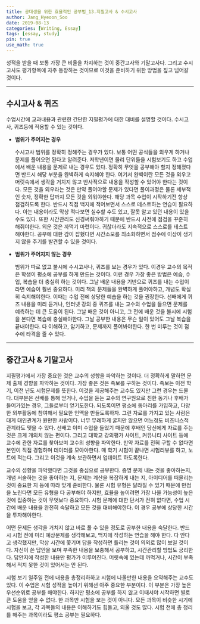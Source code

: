 ```yaml
---
title: 공대생을 위한 효율적인 공부법_13.지필고사 & 수시고사
author: Jang_Hyeoon_Soo
date: 2019-08-13
categories: [Writing, Essay]
tags: [essay, study]
pin: true
use_math: true
---
```


 성적을 받을 때 보통 가장 큰 비율을 차지하는 것이 중간고사와 기말고사다. 그리고 수시고사도 평가항목에 자주 등장하는 것이므로 이것을 준비하기 위한 방법을 짚고 넘어갈 것이다.

*****

## __수시고사 & 퀴즈__

수업시간에 교과내용과 관련한 간단한 지필평가에 대한 대비를 설명할 것이다. 수시고사, 퀴즈등에 적용할 수 있는 것이다.

* __범위가 주어지는 경우__

    수시고사 범위를 정확히 정해주는 경우가 있다. 보통 어떤 공식들을 외우게 하거나 문제를 풀어오면 된다고 알려준다. 저학년이면 물리 단위들을 시험보기도 하고 수업에서 배운 내용을 문제로 내는 경우도 있다. 정확히 무엇을 공부해야 할지 정해졌다면 반드시 해당 부분을 완벽하게 숙지해야 한다. 여기서 완벽이란 모든 것을 외우고 머릿속에서 생각을 거치지 않고 반사적으로 내용을 작성할 수 있어야 한다는 것이다. 모든 것을 외우라는 것은 만약 풀어야할 문제가 있다면 풀이과정은 물론 세부적인 숫자, 정확한 답까지 모든 것을 외워야한다. 해당 과목 수업이 시작하기전 항상 점검하도록 한다. 반드시 직접 백지에 적어보면서 스스로 테스트하는 연습이 필요하다. 아는 내용이라도 막상 적다보면 실수할 수도 있고, 잘못 알고 있던 내용이 있을수도 있다. 또한 시간관리도 신경써줘야하기 때문에 반드시 사전에 점검을 꾸준히 해줘야한다. 외운 것은 까먹기 마련이다. 귀찮더라도 지속적으로 스스로를 테스트 해야한다. 공부에 대한 감이 잡혔다면 시간소모를 최소화하면서 점수에 이상이 생기지 않을 주기를 발견할 수 있을 것이다.

* __범위가 주어지지 않는 경우__

    범위가 따로 없고 불시에 수시고사나, 퀴즈를 보는 경우가 있다. 이경우 교수의 목적은 학생이 평소에 공부를 하게 만드는 것이다. 이런 경우 가장 좋은 방법은 예습, 수업, 복습을 더 충실히 하는 것이다. 그날 배운 내용을 기반으로 퀴즈를 내는 수업이라면 예습이 훨씬 중요하다. 미리 책의 문제들을 완벽하게 풀어야하고, 개념도 확실히 숙지해야한다. 이때는 수업 전에 상당한 예습을 하는 것을 권장한다. 선배에게 퀴즈 내용을 미리 듣거나, 인터넷 강의 중 퀴즈를 내는 교수의 수업을 들으면 문제를 예측하는 데 큰 도움이 된다. 그날 배운 것이 아니고, 그 전에 배운 것을 불시에 시험을 본다면 복습에 충실해야한다. 그날 공부한 내용은 무슨 일이 있어도 그날 복습을 끝내야한다. 다 이해하고, 암기하고, 문제까지 풀어봐야한다. 한 번 미루는 것이 점수에 타격을 줄 수 있다.

*****

## __중간고사 & 기말고사__

지필평가에서 가장 중요한 것은 교수의 성향을 파악하는 것이다. 더 정확하게 말하면 문제 출제 경향을 파악하는 것이다. 가장 좋은 것은 족보를 구하는 것이다. 족보는 이전 학기, 이전 년도 시험문제를 뜻한다. 이것을 제공해주는 교수도 있지만 그런 경우는 드물다. 대부분은 선배를 통해 얻거나, 수업을 듣는 교수의 연구원으로 친한 동기나 후배가 들어가있는 경우, 그들로부터 얻기도한다. 되도록이면 평소에 동아리를 가입하고, 다양한 외부활동에 참여해서 필요한 인맥을 만들도록하자. 그런 자료를 가지고 있는 사람은 대게 대인관계가 원만한 사람이다. 너무 무례하게 굴지만 않으면 어느정도 비즈니스적 관계라도 맺을 수 있다. 선배고 이미 수업을 들었기 때문에 후배인 당신에게 자료를 주는 것은 크게 개의치 않는 편이다. 그리고 대학교 강의평가 사이트, 커뮤니티 사이트 등에 교수에 관한 자료를 찾아보며 교수의 성향을 파악한다. 만약 자료를 전혀 구할 수 없다면 본인이 직접 경험하며 데이터를 모아야한다. 매 학기 시험이 끝나면 시험리뷰를 하고, 노트에 적는다. 그리고 이것을 계속 보관하면서 업데이트 하도록한다.

교수의 성향을 파악했다면 그것을 중심으로 공부한다. 증명 문제 내는 것을 좋아하는지, 개념 서술하는 것을 좋아하는 지, 문제는 계산을 복잡하게 내는 지, 아이디어를 떠올리는 것이 중요한 지 등에 따라 맞게 준비한다. 물론 시험 유형은 달라질 수 있기 때문에 만점을 노린다면 모든 유형을 다 공부해야 하지만, 효율을 높이려면 가장 나올 가능성이 높은 것에 집중하는 것이 무엇보다 중요하다. 시험 문제에 대한 단서가 전혀 없다면, 수업 시간에 배운 내용을 완전히 숙달하고 모든 것을 대비해야한다. 이 경우 공부에 상당한 시간을 투자해야한다.

어떤 문제든 생각을 거치지 않고 바로 풀 수 있을 정도로 공부한 내용을 숙달한다. 반드시 시험 전에 미리 예상문제를 생각해보고, 백지에 작성하는 연습을 해야 한다. 다 안다고 생각했지만, 막상 시간에 쫓기며 답을 작성하면 틀리는 것이 의외로 많이 보일 것이다. 자신이 쓴 답안을 보며 부족한 내용을 보충해서 공부하고, 시간관리할 방법도 궁리한다. 답안지에 작성한 내용만 평가가 이루어진다. 머릿속에 있는데 까먹거나, 시간이 부족해서 적지 못한 것이 있어서는 안 된다.

시험 보기 일주일 전에 내용을 총정리하하고 시험에 나올만한 내용을 요약해주는 교수도 있다. 이 수업은 시험 성적을 높이기 위해선 아주 중요한 부분이다. 이 부분은 가장 높은 우선순위로 공부를 해야한다. 하지만 평소에 공부를 하지 않고 이때서야 시작하면 별로 큰 도움을 얻을 수 없다. 한 과목만 시험을 보는 것이 아니다. 모든 과목이 비슷한 시기에 시험을 보고, 각 과목들의 내용은 이해하기도 힘들고, 외울 것도 많다. 시험 전에 총 정리를 해주는 과목이라도 평소 공부는 필요하다.
